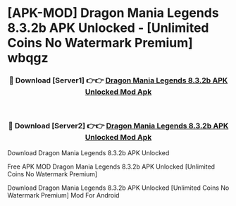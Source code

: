 # [APK-MOD] Dragon Mania Legends 8.3.2b APK Unlocked - [Unlimited Coins No Watermark Premium] wbqgz



<div align="center">
<h3>🔴 Download [Server1] 👉👉 <a href="https://momento.my/?title=Dragon_Mania_Legends_8.3.2b_APK_Unlocked">Dragon Mania Legends 8.3.2b APK Unlocked Mod Apk</a></h3><br>

<h3>🔴 Download [Server2] 👉👉 <a href="https://momento.my/?title=Dragon_Mania_Legends_8.3.2b_APK_Unlocked">Dragon Mania Legends 8.3.2b APK Unlocked Mod Apk</a></h3>
</div>



Download Dragon Mania Legends 8.3.2b APK Unlocked 

Free APK MOD Dragon Mania Legends 8.3.2b APK Unlocked [Unlimited Coins No Watermark Premium]

Download Dragon Mania Legends 8.3.2b APK Unlocked [Unlimited Coins No Watermark Premium] Mod For Android
